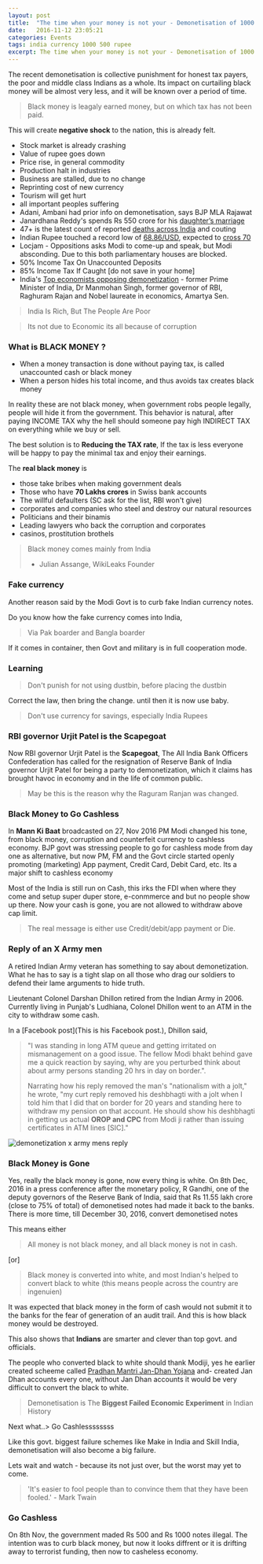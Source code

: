 ```yaml
---
layout: post
title:  "The time when your money is not your - Demonetisation of 1000 & 500 Rs"
date:   2016-11-12 23:05:21
categories: Events
tags: india currency 1000 500 rupee
excerpt: The time when your money is not your - Demonetisation of 1000 & 500 Rs
---
```


The recent demonetisation is collective punishment for honest tax payers, the poor and middle class Indians as a whole. Its impact on curtailing black money will be almost very less, and it will be known over a period of time.

> Black money is leagaly earned money, but on which tax has not been paid.

This will create **negative shock** to the nation, this is already felt.

* Stock market is already crashing
* Value of rupee goes down
* Price rise, in general commodity
* Production halt in industries
* Business are stalled, due to no change
* Reprinting cost of new currency
* Tourism will get hurt
* all important peoples suffering
* Adani, Ambani had prior info on demonetisation, says BJP MLA Rajawat
* Janardhana Reddy's spends Rs 550 crore for his [daughter’s marriage](http://www.firstpost.com/india/demonetisation-two-numbers-show-how-currency-ban-treats-indias-rich-and-poor-3109958.html)
* 47+ is the latest count of reported [deaths across India](http://www.firstpost.com/politics/demonetisation-over-30-people-dead-but-modi-govt-views-it-as-minor-inconveniences-3109360.html) and couting
* Indian Rupee touched a record low of [68.86/USD](http://www.firstpost.com/business/rupee-at-record-low-of-68-86-time-urjit-patel-did-a-raghuram-rajan-to-save-the-unit-3122522.html), expected to [cross 70](http://economictimes.indiatimes.com/markets/stocks/news/tighten-your-seat-belts-rupee-could-be-heading-for-70-level-in-near-term/articleshow/55613307.cms)
* Locjam - Oppositions asks Modi to come-up and speak, but Modi absconding. Due to this both parliamentary houses are blocked.
* 50% Income Tax On Unaccounted Deposits
* 85% Income Tax If Caught [do not save in your home]
* India's [Top economists opposing demonetization](http://www.merinews.com/article/pm-modi-should-have-analyzed-that-historically-demonetization-has-in-most-cases-backfired/15921402.shtml) - former Prime Minister of India, Dr Manmohan Singh, former governor of RBI, Raghuram Rajan and Nobel laureate in economics, Amartya Sen.


> India Is Rich, But The People Are Poor

> Its not due to Economic its all because of corruption

### What is BLACK MONEY ?

- When a money transaction is done without paying tax, is called unaccounted cash or black money
- When a person hides his total income, and thus avoids tax creates black money

In reality these are not black money, when government robs people legally, people will hide it from the government. This behavior is natural, after paying INCOME TAX why the hell should someone pay high INDIRECT TAX on everything while we buy or sell.

The best solution is to **Reducing the TAX rate**, If the tax is less everyone will be happy to pay the minimal tax and enjoy their earnings.

The **real black money** is

* those take bribes when making government deals
* Those who have **70 Lakhs crores** in Swiss bank accounts
* The willful defaulters (SC ask for the list, RBI won't give)
* corporates and companies who steel and destroy our natural resources
* Politicians and their binamis
* Leading lawyers who back the corruption and corporates
* casinos, prostitution brothels

> Black money comes mainly from India
> - Julian Assange, WikiLeaks Founder

### Fake currency

Another reason said by the Modi Govt is to curb fake Indian currency notes.

Do you know how the fake currency comes into India,

> Via Pak boarder and Bangla boarder

If  it comes in container, then Govt and military is in full cooperation mode.

### Learning

> Don't punish for not using dustbin, before placing the dustbin

Correct the law, then bring the change. until then it is now use baby.

> Don't use currency for savings, especially India Rupees

### RBI governor Urjit Patel is the Scapegoat

Now RBI governor Urjit Patel is the **Scapegoat**, The All India Bank Officers Confederation has called for the resignation of Reserve Bank of India governor Urjit Patel for being a party to demonetization, which it claims has brought havoc in economy and in the life of common public.

> May be this is the reason why the Raguram Ranjan was changed.

### Black Money to Go Cashless

In **Mann Ki Baat** broadcasted on 27, Nov 2016 PM Modi changed his tone, from black money, corruption and counterfeit currency to cashless economy. BJP govt was stressing people to go for cashless mode from day one as alternative, but now PM, FM and the Govt circle started openly promoting (marketing) App payment, Credit Card, Debit Card, etc. Its a major shift to cashless economy

Most of the India is still run on Cash, this irks the FDI when where they come and setup super duper store, e-conmmerce and but no people show up there. Now your cash is gone, you are not allowed to withdraw above cap limit.

> The real message is either use Credit/debit/app payment or Die.

### Reply of an X Army men

A retired Indian Army veteran has something to say about demonetization. What he has to say is a tight slap on all those who drag our soldiers to defend their lame arguments to hide truth.

Lieutenant Colonel Darshan Dhillon retired from the Indian Army in 2006. Currently living in Punjab's Ludhiana, Colonel Dhillon went to an ATM in the city to withdraw some cash.

In a [Facebook post](This is his Facebook post.), Dhillon said,

> "I was standing in long ATM queue and getting irritated on mismanagement on a good issue. The fellow Modi bhakt behind gave me a quick reaction by saying, why are you perturbed think about about army persons standing 20 hrs in day on border.".
>
> Narrating how his reply removed the man's "nationalism with a jolt," he wrote, "my curt reply removed his deshbhagti with a jolt when I told him that I did that on border for 20 years and standing here to withdraw my pension on that account. He should show his deshbhagti in getting us actual **OROP and CPC** from Modi ji rather than issuing certificates in ATM lines [SIC]."

![demonetization x army mens reply](http://media2.intoday.in/indiatoday/images/stories//2016November/d_112716022452.png)

### Black Money is Gone

Yes, really the black money is gone, now every thing is white. On 8th Dec, 2016 in a press conference after the monetary policy, R Gandhi, one of the deputy governors of the Reserve Bank of India, said that Rs 11.55 lakh crore (close to 75% of total) of demonetised notes had made it back to the banks. There is more time, till December 30, 2016, convert demonetised notes

This means either

> All money is not black money, and all black money is not in cash.

[or]

> Black money is converted into white, and most Indian's helped to convert black to white (this means people across the country are ingenuien)

It was expected that black money in the form of cash would not submit it to the banks for the fear of generation of an audit trail. And this is how black money would be destroyed.

This also shows that **Indians** are smarter and clever than top govt. and officials.

The people who converted black to white should thank Modiji, yes he earlier created scheeme called [Pradhan Mantri Jan-Dhan Yojana](https://en.wikipedia.org/wiki/Pradhan_Mantri_Jan_Dhan_Yojana) and- created Jan Dhan accounts every one, without Jan Dhan accounts it would be very difficult to convert the black to white.

> Demonetisation is The **Biggest Failed Economic Experiment** in Indian History

Next what..> Go Cashlessssssss

Like this govt. biggest failure schemes like Make in India and Skill India, demonetisation will also become a big failure.

Lets wait and watch - because its not just over, but the worst may yet to come.

> 'It's easier to fool people than to convince them that they have been fooled.' - Mark Twain

### Go Cashless

On 8th Nov, the government maded Rs 500 and Rs 1000 notes illegal. The intention was to curb black money, but now it looks diffrent or it is drifting away to terrorist funding,  then now to casheless economy.
